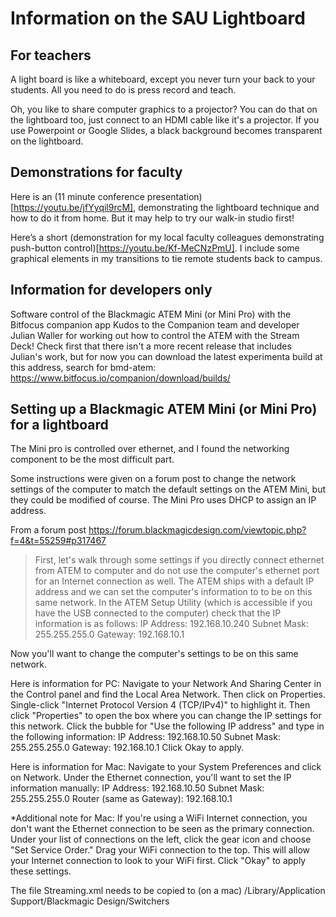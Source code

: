 # Information on the SAU Lightboard

## For teachers
A light board is like a whiteboard, except you never turn your back to your students. All you need to do is press record and teach. 

Oh, you like to share computer graphics to a projector? You can do that on the lightboard too, just connect to an HDMI cable like it's a projector. If you use Powerpoint or Google Slides, a black background becomes transparent on the lightboard. 

## Demonstrations for faculty

Here is an (11 minute conference presentation)[https://youtu.be/jfYyqil9rcM], demonstrating the lightboard technique and how to do it from home. But it may help to try our walk-in studio first!

Here’s a short (demonstration for my local faculty colleagues demonstrating push-button control)[https://youtu.be/Kf-MeCNzPmU]. I include some graphical elements in my transitions to tie remote students back to campus.


## Information for developers only

Software control of the Blackmagic ATEM Mini (or Mini Pro) with the Bitfocus companion app
Kudos to the Companion team and developer Julian Waller for working out how to control the ATEM with the Stream Deck! Check first that there isn't a more recent release that includes Julian's work, but for now you can download the latest experimenta build at this address, search for bmd-atem: https://www.bitfocus.io/companion/download/builds/



## Setting up a Blackmagic ATEM Mini (or Mini Pro) for a lightboard

The Mini pro is controlled over ethernet, and I found the networking component to be the most difficult part. 

Some instructions were given on a forum post to change the network settings of the computer to match the default settings on the ATEM Mini, but they could be modified of course. The Mini Pro uses DHCP to assign an IP address.

From a forum post https://forum.blackmagicdesign.com/viewtopic.php?f=4&t=55259#p317467

> First, let's walk through some settings if you directly connect ethernet from ATEM to computer and do not use the computer's ethernet port for an Internet connection as well. The ATEM ships with a default IP address and we can set the computer's information to to be on this same network. In the ATEM Setup Utility (which is accessible if you have the USB connected to the computer) check that the IP information is as follows:
IP Address: 192.168.10.240
Subnet Mask: 255.255.255.0
Gateway: 192.168.10.1

Now you'll want to change the computer's settings to be on this same network. 

Here is information for PC: Navigate to your Network And Sharing Center in the Control panel and find the Local Area Network. Then click on Properties. Single-click "Internet Protocol Version 4 (TCP/IPv4)" to highlight it. Then click "Properties" to open the box where you can change the IP settings for this network. Click the bubble for "Use the following IP address" and type in the following information:
IP Address: 192.168.10.50
Subnet Mask: 255.255.255.0
Gateway: 192.168.10.1
Click Okay to apply.

Here is information for Mac: Navigate to your System Preferences and click on Network. Under the Ethernet connection, you'll want to set the IP information manually:
IP Address: 192.168.10.50
Subnet Mask: 255.255.255.0
Router (same as Gateway): 192.168.10.1

*Additional note for Mac: If you're using a WiFi Internet connection, you don't want the Ethernet connection to be seen as the primary connection. Under your list of connections on the left, click the gear icon and choose "Set Service Order." Drag your WiFi connection to the top. This will allow your Internet connection to look to your WiFi first. Click "Okay" to apply these settings. 

The file Streaming.xml needs to be copied to (on a mac) /Library/Application Support/Blackmagic Design/Switchers
